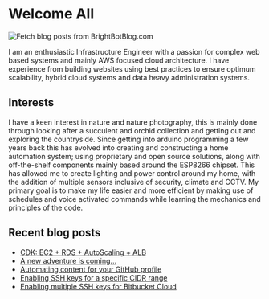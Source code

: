 # Welcome All

![Fetch blog posts from BrightBotBlog.com](https://github.com/atownsend247/atownsend247/workflows/Fetch%20blog%20posts%20from%20BrightBotBlog.com/badge.svg)

I am an enthusiastic Infrastructure Engineer with a passion for complex web based systems and mainly AWS focused cloud architecture. I have experience from building websites using best practices to ensure optimum scalability, hybrid cloud systems and data heavy administration systems.

## Interests

I have a keen interest in nature and nature photography, this is mainly done through looking after a succulent and orchid collection and getting out and exploring the countryside.
Since getting into arduino programming a few years back this has evolved into creating and constructing a home automation system; using proprietary and open source solutions, along with off-the-shelf components mainly based around the ESP8266 chipset. This has allowed me to create lighting and power control around my home, with the addition of multiple sensors inclusive of security, climate and CCTV. My primary goal is to make my life easier and more efficient by making use of schedules and voice activated commands while learning the mechanics and principles of the code.


## Recent blog posts

<!-- FEED-START -->
- [CDK: EC2 + RDS + AutoScaling + ALB](https://brightbotblog.com/cdk-ec2-rds-autoscaling-alb/)
- [A new adventure is coming...](https://brightbotblog.com/a-new-adventure-is-coming/)
- [Automating content for your GitHub profile](https://brightbotblog.com/automating-content-for-your-github-profile/)
- [Enabling SSH keys for a specific CIDR range](https://brightbotblog.com/enabling-ssh-keys-for-a-specific-cidr-range/)
- [Enabling multiple SSH keys for Bitbucket Cloud](https://brightbotblog.com/enabling-multiple-ssh-keys-for-bitbucket-cloud/)
<!-- FEED-END -->
